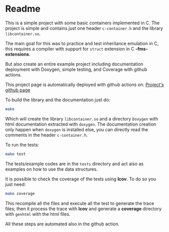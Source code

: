 Readme
======

This is a simple project with some basic containers implemented in
C. The project is simple and contains just one header `c-container.h`
and the library `libcontainer.so`.

The main goal for this was to practice and test inheritance emulation
in C, this requires a compiler with support for `struct` extension in
C **-fms-extensions**.

But also create an entire example project including documentation
deployment with Doxygen, simple testing, and Coverage with github
actions.

This project page is automatically deployed with github actions on:
[Project's github page](https://ergus.github.io/c-container/)

To build the library and the documentation just do:

```bash
make
```

Which will create the library `libcontainer.so` and a directory
`Doxygen` with html documentation extracted with `doxygen`. The
documentation creation only happen when `doxygen` is installed else,
you can directly read the comments in the header `c-container.h`.

To run the tests:

```bash
make test
```

The tests/example codes are in the `tests` directory and act also as
examples on how to use the data structures.

It is possible to check the coverage of the tests using **lcov**. To
do so you just need:

```bash
make coverage
```

This recompile all the files and execute all the test to generate the
trace files; then it process the trace with **lcov** and generate a
**coverage** directory with `genhtml` with the html files.

All these steps are automated also in the github action.

